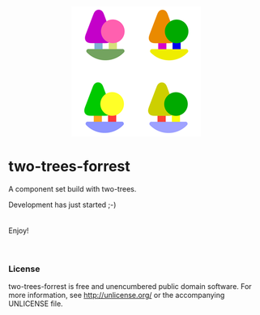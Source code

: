 <p align="center">
  <img src="img/two-trees-forrest-icon-256.png" alt="two-trees"/>
</p>

# two-trees-forrest

A component set build with two-trees.
  
Development has just started ;-)  
<br/>     
Enjoy!
<br/>  
<br/>  

### License    
   
two-trees-forrest is free and unencumbered public domain software. For more information, see http://unlicense.org/ or the accompanying UNLICENSE file.
  